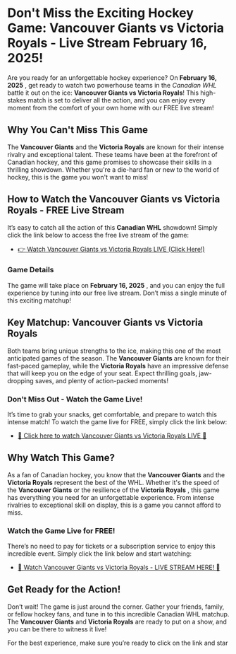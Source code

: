 # Don't Miss the Exciting Hockey Game: Vancouver Giants vs Victoria Royals - Live Stream February 16, 2025!

Are you ready for an unforgettable hockey experience? On **February 16, 2025** , get ready to watch two powerhouse teams in the _Canadian WHL_ battle it out on the ice: **Vancouver Giants vs Victoria Royals**! This high-stakes match is set to deliver all the action, and you can enjoy every moment from the comfort of your own home with our FREE live stream!

## Why You Can't Miss This Game

The **Vancouver Giants** and the **Victoria Royals** are known for their intense rivalry and exceptional talent. These teams have been at the forefront of Canadian hockey, and this game promises to showcase their skills in a thrilling showdown. Whether you're a die-hard fan or new to the world of hockey, this is the game you won't want to miss!

## How to Watch the Vancouver Giants vs Victoria Royals - FREE Live Stream

It’s easy to catch all the action of this **Canadian WHL** showdown! Simply click the link below to access the free live stream of the game:

- [👉 Watch Vancouver Giants vs Victoria Royals LIVE (Click Here!)](https://tinyurl.com/livestreamfreeo?st=Vancouver+Giants+vs+Victoria+Royals&si=ghc)

### Game Details

The game will take place on **February 16, 2025** , and you can enjoy the full experience by tuning into our free live stream. Don’t miss a single minute of this exciting matchup!

## Key Matchup: Vancouver Giants vs Victoria Royals

Both teams bring unique strengths to the ice, making this one of the most anticipated games of the season. The **Vancouver Giants** are known for their fast-paced gameplay, while the **Victoria Royals** have an impressive defense that will keep you on the edge of your seat. Expect thrilling goals, jaw-dropping saves, and plenty of action-packed moments!

### Don't Miss Out - Watch the Game Live!

It’s time to grab your snacks, get comfortable, and prepare to watch this intense match! To watch the game live for FREE, simply click the link below:

- [🚨 Click here to watch Vancouver Giants vs Victoria Royals LIVE 🚨](https://tinyurl.com/livestreamfreeo?st=Vancouver+Giants+vs+Victoria+Royals&si=ghc)

## Why Watch This Game?

As a fan of Canadian hockey, you know that the **Vancouver Giants** and the **Victoria Royals** represent the best of the WHL. Whether it's the speed of the **Vancouver Giants** or the resilience of the **Victoria Royals** , this game has everything you need for an unforgettable experience. From intense rivalries to exceptional skill on display, this is a game you cannot afford to miss.

### Watch the Game Live for FREE!

There’s no need to pay for tickets or a subscription service to enjoy this incredible event. Simply click the link below and start watching:

- [🎉 Watch Vancouver Giants vs Victoria Royals - LIVE STREAM HERE! 🎉](https://tinyurl.com/livestreamfreeo?st=Vancouver+Giants+vs+Victoria+Royals&si=ghc)

## Get Ready for the Action!

Don’t wait! The game is just around the corner. Gather your friends, family, or fellow hockey fans, and tune in to this incredible Canadian WHL matchup. The **Vancouver Giants** and **Victoria Royals** are ready to put on a show, and you can be there to witness it live!

For the best experience, make sure you’re ready to click on the link and star
